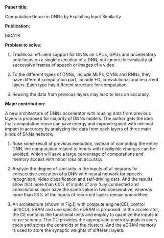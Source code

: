 **Paper title:**

Computation Reuse in DNNs by Exploiting Input Similarity

**Publication:**

ISCA’18

**Problem to solve:**

1.  Traditional efficient support for DNNs on CPUs, GPUs and accelerators only
    focus on a single execution of a DNN, but ignore the similarity of
    successive frames of speech or images of a video.

2.  To the different types of DNNs, include MLPs, CNNs and RNNs, they have
    different computation part, include FC, convolutional and recurrent layers.
    Each type has different structure for computation.

3.  Reusing the data from previous layers may lead to loss on accuracy.

**Major contribution:**

A new architecture of DNNs accelerator with reusing data from previous layers is
proposed for majority of DNNs models. The author gets the idea that computation
reuse can save energy and improve speed with minimal impact in accuracy by
analyzing the data from each layers of three main kinds of DNNs network.

1.  Ruse some result of previous execution, instead of computing the entire DNN,
    the computation related to inputs with negligible changes can be avoided,
    which will save a large percentage of computations and memory access with
    minor loss on accuracy.

2.  Analyze the degree of similarity in the inputs of all neurons for
    consecutive execution of a DNN with neural network for speech recognition,
    video classification and self-driving cars. And the results show that more
    than 60% of inputs of any fully connected and convolutional layer have the
    same value in two consecutive, whereas more than 50% of the inputs of
    recurrent layers remain unmodified.

3.  An architecture (shown in Fig.1) with compute engine(CE), control unit(CU),
    SRAM and one specific eDRAM is proposed. In the accelerator, the CE contains
    the functional units and employ to quantize the inputs in reuse scheme. The
    CU provides the appropriate control signals in every cycle and stores the
    centroids of the clusters. And the eDRAM memory is used to store the
    synaptic weights of different layers.
